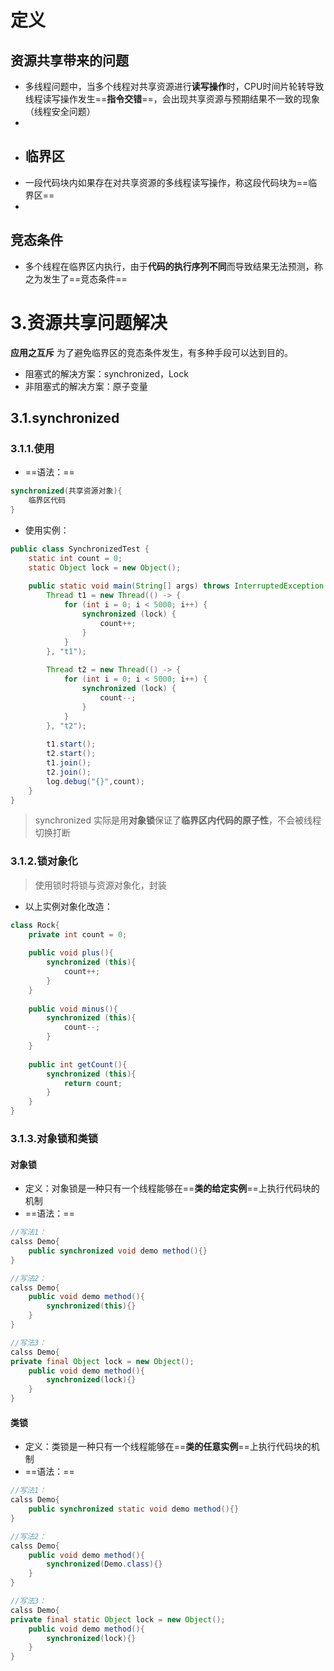 # 定义
## 资源共享带来的问题
+ 多线程问题中，当多个线程对共享资源进行**读写操作**时，CPU时间片轮转导致线程读写操作发生==**指令交错**==，会出现共享资源与预期结果不一致的现象（线程安全问题）
+ 
+ ## 临界区
+ 一段代码块内如果存在对共享资源的多线程读写操作，称这段代码块为==临界区==
+ 
## 竞态条件
+ 多个线程在临界区内执行，由于**代码的执行序列不同**而导致结果无法预测，称之为发生了==竞态条件==

# 3.资源共享问题解决
**应用之互斥** 
为了避免临界区的竞态条件发生，有多种手段可以达到目的。
+ 阻塞式的解决方案：synchronized，Lock 
+ 非阻塞式的解决方案：原子变量

## 3.1.synchronized
### 3.1.1.使用
+ ==语法：==
```java
synchronized(共享资源对象){
	临界区代码
}
```

+ 使用实例：
```java
public class SynchronizedTest {  
    static int count = 0;  
    static Object lock = new Object();  
  
    public static void main(String[] args) throws InterruptedException {  
        Thread t1 = new Thread(() -> {  
            for (int i = 0; i < 5000; i++) {  
                synchronized (lock) {  
                    count++;  
                }  
            }  
        }, "t1");  
  
        Thread t2 = new Thread(() -> {  
            for (int i = 0; i < 5000; i++) {  
                synchronized (lock) {  
                    count--;  
                }  
            }  
        }, "t2");  
  
        t1.start();  
        t2.start();  
        t1.join();  
        t2.join();  
        log.debug("{}",count);  
    }  
}
```

> synchronized 实际是用**对象锁**保证了**临界区内代码的原子性**，不会被线程切换打断

### 3.1.2.锁对象化
> 使用锁时将锁与资源对象化，封装 

+ 以上实例对象化改造：
```java
class Rock{  
    private int count = 0;  
  
    public void plus(){  
        synchronized (this){  
            count++;  
        }  
    }  
  
    public void minus(){  
        synchronized (this){  
            count--;  
        }  
    }  
  
    public int getCount(){  
        synchronized (this){  
            return count;  
        }  
    }  
}
```

### 3.1.3.对象锁和类锁
#### 对象锁
+ 定义：对象锁是一种只有一个线程能够在==**类的给定实例**==上执行代码块的机制
+ ==语法：==
```java
//写法1：
calss Demo{
	public synchronized void demo method(){}
}

//写法2：
calss Demo{
	public void demo method(){
		synchronized(this){}
	}
}

//写法3：
calss Demo{
private final Object lock = new Object();
	public void demo method(){
		synchronized(lock){}
	}
}
```

#### 类锁
+ 定义：类锁是一种只有一个线程能够在==**类的任意实例**==上执行代码块的机制
+ ==语法：==
```java
//写法1：
calss Demo{
	public synchronized static void demo method(){}
}

//写法2：
calss Demo{
	public void demo method(){
		synchronized(Demo.class){}
	}
}

//写法3：
calss Demo{
private final static Object lock = new Object();
	public void demo method(){
		synchronized(lock){}
	}
}
```